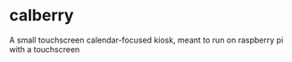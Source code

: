 # calberry
A small touchscreen calendar-focused kiosk, meant to run on raspberry pi with a touchscreen

